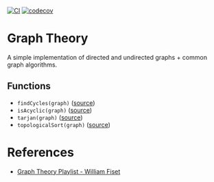 [![CI](https://github.com/justinlettau/graph/actions/workflows/ci.yml/badge.svg)](https://github.com/justinlettau/graph/actions/workflows/ci.yml)
[![codecov](https://codecov.io/gh/justinlettau/graph/branch/master/graph/badge.svg)](https://codecov.io/gh/justinlettau/graph)

# Graph Theory

A simple implementation of directed and undirected graphs + common graph algorithms.

## Functions

- `findCycles(graph)` ([source](./src/functions/find-cycles.ts))
- `isAcyclic(graph)` ([source](./src/functions/is-acyclic.ts))
- `tarjan(graph)` ([source](./src/functions/tarjan.ts))
- `topologicalSort(graph)` ([source](./src/functions/topological-sort.ts))

# References

- [Graph Theory Playlist - William Fiset](https://youtube.com/playlist?list=PLDV1Zeh2NRsDGO4--qE8yH72HFL1Km93P)
